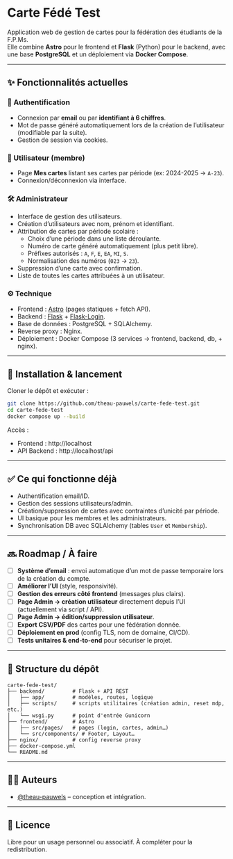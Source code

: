 # Carte Fédé Test

Application web de gestion de cartes pour la fédération des étudiants de la F.P.Ms.  
Elle combine **Astro** pour le frontend et **Flask** (Python) pour le backend, avec une base **PostgreSQL** et un déploiement via **Docker Compose**.

---

## ✨ Fonctionnalités actuelles

### 🔐 Authentification
- Connexion par **email** ou par **identifiant à 6 chiffres**.
- Mot de passe généré automatiquement lors de la création de l’utilisateur (modifiable par la suite).
- Gestion de session via cookies.

### 👤 Utilisateur (membre)
- Page **Mes cartes** listant ses cartes par période (ex: 2024-2025 → `A-23`).
- Connexion/déconnexion via interface.

### 🛠️ Administrateur
- Interface de gestion des utilisateurs.
- Création d’utilisateurs avec nom, prénom et identifiant.
- Attribution de cartes par période scolaire :
  - Choix d’une période dans une liste déroulante.
  - Numéro de carte généré automatiquement (plus petit libre).
  - Préfixes autorisés : `A`, `F`, `E`, `EA`, `MI`, `S`.
  - Normalisation des numéros (`023` → `23`).
- Suppression d’une carte avec confirmation.
- Liste de toutes les cartes attribuées à un utilisateur.

### ⚙️ Technique
- Frontend : [Astro](https://astro.build/) (pages statiques + fetch API).
- Backend : [Flask](https://flask.palletsprojects.com/) + [Flask-Login](https://flask-login.readthedocs.io/).
- Base de données : PostgreSQL + SQLAlchemy.
- Reverse proxy : Nginx.
- Déploiement : Docker Compose (3 services → frontend, backend, db, + nginx).

---

## 🚀 Installation & lancement

Cloner le dépôt et exécuter :

```bash
git clone https://github.com/theau-pauwels/carte-fede-test.git
cd carte-fede-test
docker compose up --build
```

Accès :
- Frontend : http://localhost  
- API Backend : http://localhost/api

---

## ✅ Ce qui fonctionne déjà
- Authentification email/ID.
- Gestion des sessions utilisateurs/admin.
- Création/suppression de cartes avec contraintes d’unicité par période.
- UI basique pour les membres et les administrateurs.
- Synchronisation DB avec SQLAlchemy (tables `User` et `Membership`).

---

## 🔜 Roadmap / À faire
- [ ] **Système d’email** : envoi automatique d’un mot de passe temporaire lors de la création du compte.
- [ ] **Améliorer l’UI** (style, responsivité).
- [ ] **Gestion des erreurs côté frontend** (messages plus clairs).
- [ ] **Page Admin → création utilisateur** directement depuis l’UI (actuellement via script / API).
- [ ] **Page Admin → édition/suppression utilisateur**.
- [ ] **Export CSV/PDF** des cartes pour une fédération donnée.
- [ ] **Déploiement en prod** (config TLS, nom de domaine, CI/CD).
- [ ] **Tests unitaires & end-to-end** pour sécuriser le projet.

---

## 📂 Structure du dépôt

```
carte-fede-test/
├── backend/         # Flask + API REST
│   ├── app/         # modèles, routes, logique
│   ├── scripts/     # scripts utilitaires (création admin, reset mdp, etc.)
│   └── wsgi.py      # point d'entrée Gunicorn
├── frontend/        # Astro
│   ├── src/pages/   # pages (login, cartes, admin…)
│   └── src/components/ # Footer, Layout…
├── nginx/           # config reverse proxy
├── docker-compose.yml
└── README.md
```

---

## 👨‍💻 Auteurs
- [@theau-pauwels](https://github.com/theau-pauwels) – conception et intégration.

---

## 📝 Licence
Libre pour un usage personnel ou associatif. À compléter pour la redistribution.

